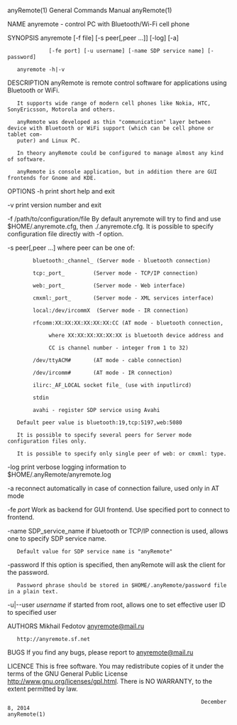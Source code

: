 anyRemote(1)                                                  General Commands Manual                                                 anyRemote(1)

NAME
       anyremote - control PC with Bluetooth/Wi-Fi cell phone

SYNOPSIS
       anyremote [-f file] [-s peer[,peer ...]] [-log] [-a]

                 [-fe port] [-u username] [-name SDP service name] [-password]

       anyremote -h|-v

DESCRIPTION
       anyRemote is remote control software for applications using Bluetooth or WiFi.

       It supports wide range of modern cell phones like Nokia, HTC, SonyEricsson, Motorola and others.

       anyRemote was developed as thin "communication" layer between device with Bluetooth or WiFi support (which can be cell phone or tablet com‐
       puter) and Linux PC.

       In theory anyRemote could be configured to manage almost any kind of software.

       anyRemote is console application, but in addition there are GUI frontends for Gnome and KDE.

OPTIONS
   -h
       print short help and exit

   -v
       print version number and exit

   -f /path/to/configuration/file
       By default anyremote will try to find and use $HOME/.anyremote.cfg, then ./.anyremote.cfg. It is possible  to  specify  configuration  file
       directly with -f option.

   -s peer[,peer ...]
       where peer can be one of:

            bluetooth:_channel_ (Server mode - bluetooth connection)

            tcp:_port_         (Server mode - TCP/IP connection)

            web:_port_         (Server mode - Web interface)

            cmxml:_port_       (Server mode - XML services interface)

            local:/dev/ircommX  (Server mode - IR connection)

            rfcomm:XX:XX:XX:XX:XX:XX:CC (AT mode - bluetooth connection,

                 where XX:XX:XX:XX:XX:XX is bluetooth device address and

                 CC is channel number - integer from 1 to 32)

            /dev/ttyACM#       (AT mode - cable connection)

            /dev/ircomm#       (AT mode - IR connection)

            ilirc:_AF_LOCAL socket file_ (use with inputlircd)

            stdin

            avahi - register SDP service using Avahi

       Default peer value is bluetooth:19,tcp:5197,web:5080

       It is possible to specify several peers for Server mode configuration files only.

       It is possible to specify only single peer of web: or cmxml: type.

   -log
       print verbose logging information to $HOME/.anyRemote/anyremote.log

   -a
       reconnect automatically in case of connection failure, used only in AT mode

   -fe _port_
       Work as backend for GUI frontend. Use specified port to connect to frontend.

   -name SDP_service_name
       if bluetooth or TCP/IP connection is used, allows one to specify SDP service name.

       Default value for SDP service name is "anyRemote"

   -password
       If this option is specified, then anyRemote will ask the client for the password.

       Password phrase should be stored in $HOME/.anyRemote/password file in a plain text.

   -u|--user _username_
       if started from root, allows one to set effective user ID to specified user

AUTHORS
       Mikhail Fedotov anyremote@mail.ru

       http://anyremote.sf.net

BUGS
       If you find any bugs, please report to anyremote@mail.ru

LICENCE
       This    is   free   software.   You   may   redistribute   copies   of   it   under   the   terms   of   the  GNU  General  Public  License
       http://www.gnu.org/licenses/gpl.html. There is NO WARRANTY, to the extent permitted by law.

                                                                 December  8, 2014                                                    anyRemote(1)
